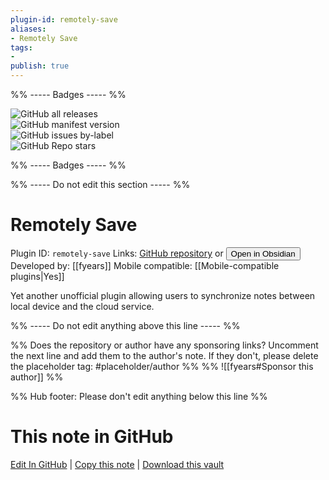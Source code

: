 ```yaml
---
plugin-id: remotely-save
aliases:
- Remotely Save
tags: 
- 
publish: true
---
```


%% ----- Badges ----- %%

![GitHub all releases](https://img.shields.io/github/downloads/fyears/remotely-save/total?color=573E7A&logo=github&style=for-the-badge)   
![GitHub manifest version](https://img.shields.io/github/manifest-json/v/fyears/remotely-save?color=573E7A&logo=github&style=for-the-badge)   
![GitHub issues by-label](https://img.shields.io/github/issues/fyears/remotely-save/help%20wanted?color=573E7A&logo=github&style=for-the-badge)   
![GitHub Repo stars](https://img.shields.io/github/stars/fyears/remotely-save?color=573E7A&logo=github&style=for-the-badge)

%% ----- Badges ----- %%

%% ----- Do not edit this section ----- %%

# Remotely Save

Plugin ID: `remotely-save`
Links: [GitHub repository](https://github.com/fyears/remotely-save) or [<button id=HH>Open in Obsidian</button>](obsidian://goto-plugin?id=remotely-save)
Developed by: [[fyears]]
Mobile compatible: [[Mobile-compatible plugins|Yes]]

Yet another unofficial plugin allowing users to synchronize notes between local device and the cloud service.

%% ----- Do not edit anything above this line ----- %% 

%% Does the repository or author have any sponsoring links? Uncomment the next line and add them to the author's note. If they don't, please delete the placeholder tag: #placeholder/author %%
%% ![[fyears#Sponsor this author]] %%

%% Hub footer: Please don't edit anything below this line %%

# This note in GitHub

<span class="git-footer">[Edit In GitHub](https://github.dev/obsidian-community/obsidian-hub/blob/main/02%20-%20Community%20Expansions/02.05%20All%20Community%20Expansions/Plugins/remotely-save.md "git-hub-edit-note") | [Copy this note](https://raw.githubusercontent.com/obsidian-community/obsidian-hub/main/02%20-%20Community%20Expansions/02.05%20All%20Community%20Expansions/Plugins/remotely-save.md "git-hub-copy-note") | [Download this vault](https://github.com/obsidian-community/obsidian-hub/archive/refs/heads/main.zip "git-hub-download-vault") </span>
